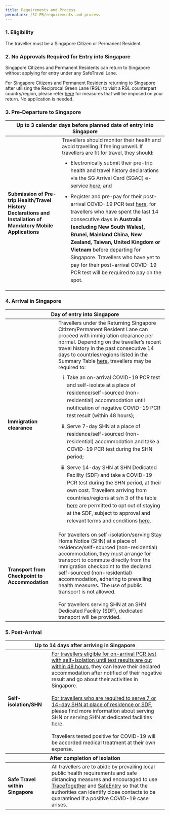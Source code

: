 ```yaml
---
title: Requirements and Process 
permalink: /SC-PR/requirements-and-process
---
```


### 1. Eligibility 

<span class="font-size:16px;">The traveller must be a Singapore Citizen or Permanent Resident.</span>
            
### 2. No Approvals Required for Entry into Singapore

<span class="font-size:16px;">Singapore Citizens and Permanent Residents can return to Singapore without applying for entry under any SafeTravel Lane. </span>

For Singapore Citizens and Permanent Residents returning to Singapore after utilising the Reciprocal Green Lane (RGL) to visit a RGL counterpart country/region, please refer [here](/rgl/returning) for measures that will be imposed on your return. No application is needed.

### 3. Pre-Departure to Singapore

<table>
  <tbody>
  <thead>
  <tr>
    <th colspan="2" style="font-size:16px;">Up to 3 calendar days before planned date of entry into Singapore</th>
  </tr>
</thead>
  <tr>
    <td rowspan="2" style="font-size:16px;"><b>Submission of Pre-trip Health/Travel History Declarations and Installation of Mandatory Mobile Applications</b></td>
    <td style="font-size:16px;"> Travellers should monitor their health and avoid travelling if feeling unwell. If travellers are fit for travel, they should:
      <ol style="margin-top:0px; list-style-type: disc;">
         <li style="font-size:16px; margin-top:10px; margin-bottom:0px;  line-height:1.5;">Electronically submit their pre-trip health and travel history declarations via the SG Arrival Card (SGAC) e-service <a href="https://eservices.ica.gov.sg/sgarrivalcard/">here</a>; and</li>
             <li style="font-size:16px; margin-top:10px; margin-bottom:0px;  line-height:1.5;">Register and pre-pay for their post-arrival COVID-19 PCR test <a href="https://safetravel.changiairport.com/#/">here</a>, for travellers who have spent the last 14 consecutive days in <b>Australia (excluding New South Wales), Brunei, Mainland China, New Zealand, Taiwan, United Kingdom or Vietnam</b> before departing for Singapore. Travellers who have yet to pay for their post-arrival COVID-19 PCR test will be required to pay on the spot.</li>
         </ol> 
    </td>
  </tr>
  </tbody>
</table>
  
### 4. Arrival in Singapore

<table>
<tbody>
  <thead>
  <tr>
    <th colspan="2" style="font-size:16px;">Day of entry into Singapore</th>
  </tr>
  </thead>
   <tr>
    <td style="font-size:16px;"><b>Immigration clearance</b></td>
    <td style="font-size:16px;">Travellers under the Returning Singapore Citizen/Permanent Resident Lane can proceed with immigration clearance per normal. Depending on the traveller’s recent travel history in the past consecutive 14 days to countries/regions listed in the Summary Table <a href="/files/SHN-and-swab-summary.pdf">here</a>, travellers may be required to:
        <ol style="margin-top:0px; list-style-type: lower-roman;">
         <li style="font-size:16px; margin-top:10px; margin-bottom:0px; line-height:1.5;">Take an on-arrival COVID-19 PCR test and self-isolate at a place of residence/self-sourced (non-residential) accommodation until notification of negative COVID-19 PCR test result (within 48 hours);</li>
             <li style="font-size:16px; margin-top:10px; margin-bottom:0px;  line-height:1.5;">Serve 7-day SHN at a place of residence/self-sourced (non-residential) accommodation and take a COVID-19 PCR test during the SHN period;</li>
               <li style="font-size:16px; margin-top:10px; margin-bottom:0px;  line-height:1.5;">Serve 14-day SHN at SHN Dedicated Facility (SDF) and take a COVID-19 PCR test during the SHN period, at their own cost. Travellers arriving from countries/regions at s/n 3 of the table <a href="/files/SHN-and-swab-summary.pdf">here</a> are permitted to opt out of staying at the SDF, subject to approval and relevant terms and conditions <a href="/sc-pr/opt-out">here</a>.</li>
         </ol>  
      </td>          
   </tr>
    <tr>
    <td style="font-size:16px;"><b>Transport from Checkpoint to Accommodation</b></td>
    <td style="font-size:16px;">For travellers on self-isolation/serving Stay Home Notice (SHN) at a place of residence/self-sourced (non-residential) accommodation, they must arrange for transport to commute directly from the immigration checkpoint to the declared self-sourced (non-residential) accommodation, adhering to prevailing health measures. The use of public transport is not allowed. <br><br> For travellers serving SHN at an SHN Dedicated Facility (SDF), dedicated transport will be provided. </td>         
    </tr>
</tbody>
</table>

### 5. Post-Arrival

<table>
<thead>
  <tr>
    <th colspan="2" style="font-size:16px;">Up to 14 days after arriving in Singapore</th>
  </tr>
  </thead>
<tbody>
 <tr>
    <td style="font-size:16px;"><b>Self-isolation/SHN</b></td>
     <td style="margin-top:0px; margin-bottom:0px; font-size:16px;"><u>For travellers eligible for on-arrival PCR test with self-isolation until test results are out within 48 hours</u>, they can leave their declared accommodation after notified of their negative result and go about their activities in Singapore.<br><br><u>For travellers who are required to serve 7 or 14-day SHN at place of residence or SDF</u>, please find more information about serving SHN or serving SHN at dedicated facilities <a href="/health/shn">here</a>.<br><br>Travellers tested positive for COVID-19 will be accorded medical treatment at their own expense.
    </td>
  </tr>
  <thead>
  <tr>
    <th colspan="2" style="font-size:16px;">After completion of isolation</th>
  </tr>
  </thead>
  <tr>
    <td style="font-size:16px;"><b>Safe Travel within Singapore</b></td>
    <td style="font-size:16px;">All travellers are to abide by prevailing local public health requirements and safe distancing measures and encouraged to use <a href="https://www.tracetogether.gov.sg/">TraceTogether</a> and <a href="https://www.safeentry.gov.sg/">SafeEntry</a> so that the authorities can identify close contacts to be quarantined if a positive COVID-19 case arises.</td>
  </tr>
 </tbody>
 </table>
